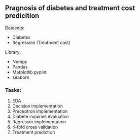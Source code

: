 ## Pragnosis of diabetes and treatment cost predicition

Datasets:
- Diabetes
- Regression (Treatment cost)

Library:
- Numpy
- Pandas
- Matplotlib.pyplot
- seaborn

### Tasks:
1. EDA
2. Decision implementation
3. Preceptron implementation
4. Diabete inquiries evaluation
5. Regressor implementatoin
6. K-fold cross validation
7. Treatment prediction
